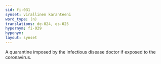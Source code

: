```yaml
---
sid: fi-031
synset: virallinen karanteeni
word_type: (n)
translations: de-024, es-025
hypernym: fi-029
hyponym: 
layout: synset
---
```

A quarantine imposed by the infectious disease doctor if exposed to the coronavirus.